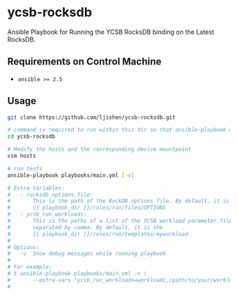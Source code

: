 # ycsb-rocksdb

Ansible Playbook for Running the YCSB RocksDB binding on the Latest RocksDB.


## Requirements on Control Machine

- `ansible >= 2.5`


## Usage

```bash
git clone https://github.com/ljishen/ycsb-rocksdb.git

# command is required to run within this dir so that ansible-playbook can see ansible.cfg
cd ycsb-rocksdb

# Modify the hosts and the corresponding device mountpoint
vim hosts

# run tests
ansible-playbook playbooks/main.yml [-v]

# Extra Variables:
#   - rocksdb_options_file:
#       This is the path of the RockDB options file. By default, it is the
#       {{ playbook_dir }}/roles/run/files/OPTIONS
#   - ycsb_run_workloads:
#       This is the paths of a list of the YCSB workload parameter files
#       separated by comma. By default, it is the
#       {{ playbook_dir }}/roles/run/templates/myworkload
#
# Options:
#   -v  Show debug messages while running playbook
#
# For example:
# $ ansible-playbook playbooks/main.yml -v \
#       --extra-vars "ycsb_run_workloads=workloadc,/path/to/your/workload1,/path/to/your/workload2 rocksdb_options_file=/path/to/your/optionsfile"
#
```
